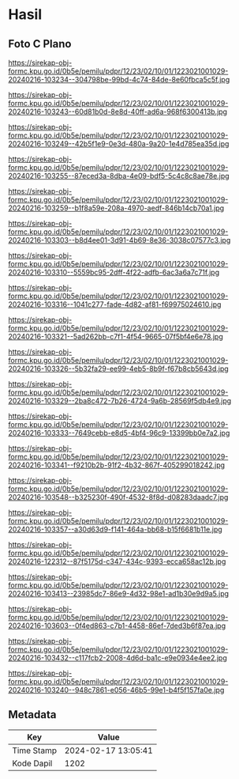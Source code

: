 # Hasil

## Foto C Plano

https://sirekap-obj-formc.kpu.go.id/0b5e/pemilu/pdpr/12/23/02/10/01/1223021001029-20240216-103234--304798be-99bd-4c74-84de-8e60fbca5c5f.jpg

https://sirekap-obj-formc.kpu.go.id/0b5e/pemilu/pdpr/12/23/02/10/01/1223021001029-20240216-103243--60d81b0d-8e8d-40ff-ad6a-968f6300413b.jpg

https://sirekap-obj-formc.kpu.go.id/0b5e/pemilu/pdpr/12/23/02/10/01/1223021001029-20240216-103249--42b5f1e9-0e3d-480a-9a20-1e4d785ea35d.jpg

https://sirekap-obj-formc.kpu.go.id/0b5e/pemilu/pdpr/12/23/02/10/01/1223021001029-20240216-103255--87eced3a-8dba-4e09-bdf5-5c4c8c8ae78e.jpg

https://sirekap-obj-formc.kpu.go.id/0b5e/pemilu/pdpr/12/23/02/10/01/1223021001029-20240216-103259--b1f8a59e-208a-4970-aedf-846b14cb70a1.jpg

https://sirekap-obj-formc.kpu.go.id/0b5e/pemilu/pdpr/12/23/02/10/01/1223021001029-20240216-103303--b8d4ee01-3d91-4b69-8e36-3038c07577c3.jpg

https://sirekap-obj-formc.kpu.go.id/0b5e/pemilu/pdpr/12/23/02/10/01/1223021001029-20240216-103310--5559bc95-2dff-4f22-adfb-6ac3a6a7c71f.jpg

https://sirekap-obj-formc.kpu.go.id/0b5e/pemilu/pdpr/12/23/02/10/01/1223021001029-20240216-103316--1041c277-fade-4d82-af81-f69975024610.jpg

https://sirekap-obj-formc.kpu.go.id/0b5e/pemilu/pdpr/12/23/02/10/01/1223021001029-20240216-103321--5ad262bb-c7f1-4f54-9665-07f5bf4e6e78.jpg

https://sirekap-obj-formc.kpu.go.id/0b5e/pemilu/pdpr/12/23/02/10/01/1223021001029-20240216-103326--5b32fa29-ee99-4eb5-8b9f-f67b8cb5643d.jpg

https://sirekap-obj-formc.kpu.go.id/0b5e/pemilu/pdpr/12/23/02/10/01/1223021001029-20240216-103329--2ba8c472-7b26-4724-9a6b-28569f5db4e9.jpg

https://sirekap-obj-formc.kpu.go.id/0b5e/pemilu/pdpr/12/23/02/10/01/1223021001029-20240216-103333--7649cebb-e8d5-4bf4-96c9-13399bb0e7a2.jpg

https://sirekap-obj-formc.kpu.go.id/0b5e/pemilu/pdpr/12/23/02/10/01/1223021001029-20240216-103341--f9210b2b-91f2-4b32-867f-405299018242.jpg

https://sirekap-obj-formc.kpu.go.id/0b5e/pemilu/pdpr/12/23/02/10/01/1223021001029-20240216-103548--b325230f-490f-4532-8f8d-d08283daadc7.jpg

https://sirekap-obj-formc.kpu.go.id/0b5e/pemilu/pdpr/12/23/02/10/01/1223021001029-20240216-103357--a30d63d9-f141-464a-bb68-b15f6681b11e.jpg

https://sirekap-obj-formc.kpu.go.id/0b5e/pemilu/pdpr/12/23/02/10/01/1223021001029-20240216-122312--87f5175d-c347-434c-9393-ecca658ac12b.jpg

https://sirekap-obj-formc.kpu.go.id/0b5e/pemilu/pdpr/12/23/02/10/01/1223021001029-20240216-103413--23985dc7-86e9-4d32-98e1-ad1b30e9d9a5.jpg

https://sirekap-obj-formc.kpu.go.id/0b5e/pemilu/pdpr/12/23/02/10/01/1223021001029-20240216-103603--0f4ed863-c7b1-4458-86ef-7ded3b6f87ea.jpg

https://sirekap-obj-formc.kpu.go.id/0b5e/pemilu/pdpr/12/23/02/10/01/1223021001029-20240216-103432--c117fcb2-2008-4d6d-ba1c-e9e0934e4ee2.jpg

https://sirekap-obj-formc.kpu.go.id/0b5e/pemilu/pdpr/12/23/02/10/01/1223021001029-20240216-103240--948c7861-e056-46b5-99e1-b4f5f157fa0e.jpg


## Metadata

| Key        | Value               |
| ---------- | ------------------- |
| Time Stamp | 2024-02-17 13:05:41 |
| Kode Dapil | 1202                |



